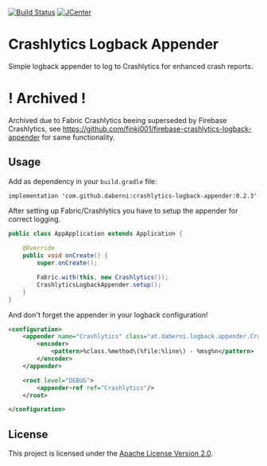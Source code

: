 [![Build Status](https://travis-ci.org/daberni/crashlytics-logback-appender.svg?branch=master)](https://travis-ci.org/daberni/crashlytics-logback-appender)
[![JCenter](https://api.bintray.com/packages/daberni/oss/crashlytics-logback-appender/images/download.svg)](https://bintray.com/daberni/oss/crashlytics-logback-appender)

# Crashlytics Logback Appender

Simple logback appender to log to Crashlytics for enhanced crash reports.

# ! Archived ! #

Archived due to Fabric Crashlytics beeing superseded by Firebase Crashlytics, see https://github.com/finki001/firebase-crashlytics-logback-appender for same functionality.

## Usage

Add as dependency in your `build.gradle` file:

```
implementation 'com.github.daberni:crashlytics-logback-appender:0.2.3'
```

After setting up Fabric/Crashlytics you have to setup the appender for correct logging.

```java
public class AppApplication extends Application {
    
    @Override
    public void onCreate() {
        super.onCreate();

        Fabric.with(this, new Crashlytics());
        CrashlyticsLogbackAppender.setup();
    }
}
```

And don't forget the appender in your logback configuration!
```xml
<configuration>
	<appender name="Crashlytics" class="at.daberni.logback.appender.CrashlyticsLogbackAppender">
		<encoder>
			<pattern>%class.%method\(%file:%line\) - %msg%n</pattern>
		</encoder>
	</appender>

	<root level="DEBUG">
		<appender-ref ref="Crashlytics"/>
	</root>

</configuration>
```

## License

This project is licensed under the [Apache License Version 2.0](LICENSE).
